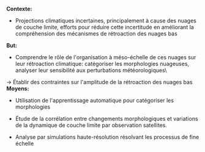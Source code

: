 **Contexte:**

-   Projections climatiques incertaines, principalement à cause des
    nuages de couche limite, efforts pour réduire cette incertitude en
    améliorant la compréhension des mécanismes de rétroaction des nuages
    bas

**But:**

-   Comprendre le rôle de l'organisation à méso-échelle de ces nuages
    sur leur rétroaction climatique: catégoriser les morphologies
    nuageuses, analyser leur sensibilité aux perturbations
    météorologiques\

$\rightarrow$ Établir des contraintes sur l'amplitude de la rétroaction
des nuages bas **Moyens:**

-   Utilisation de l'apprentissage automatique pour catégoriser les
    morphologies

-   Étude de la corrélation entre changements morphologiques et
    variations de la dynamique de couche limite par observation
    satellites.

-   Analyse par simulations haute-résolution résolvant les processus de
    fine échelle
